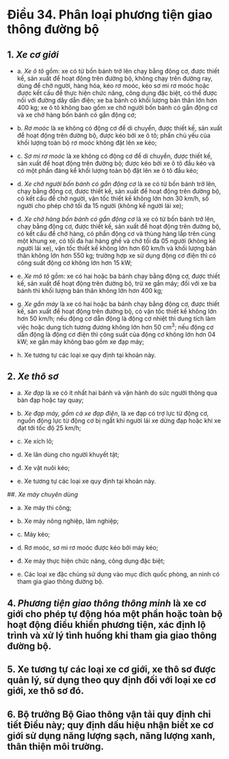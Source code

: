 # <span id="34" /> Điều 34. Phân loại phương tiện giao thông đường bộ

## 1. <span id="34.1" /> _Xe cơ giới_

- a. <span id="34.1.a" /> _Xe ô tô_ gồm: xe có từ bốn bánh trở lên chạy bằng động cơ, được thiết kế, sản xuất để hoạt động trên đường bộ, không chạy trên đường ray, dùng để chở người, hàng hóa, kéo rơ moóc, kéo sơ mi rơ moóc hoặc được kết cấu để thực hiện chức năng, công dụng đặc biệt, có thể được nối với đường dây dẫn điện; xe ba bánh có khối lượng bản thân lớn hơn 400 kg; xe ô tô không bao gồm xe chở người bốn bánh có gắn động cơ và xe chở hàng bốn bánh có gắn động cơ;

- b. <span id="34.1.b" /> _Rơ moóc_ là xe không có động cơ để di chuyển, được thiết kế, sản xuất để hoạt động trên đường bộ, được kéo bởi xe ô tô; phần chủ yếu của khối lượng toàn bộ rơ moóc không đặt lên xe kéo;

- c. <span id="34.1.c" /> _Sơ mi rơ moóc_ là xe không có động cơ để di chuyển, được thiết kế, sản xuất để hoạt động trên đường bộ; được kéo bởi xe ô tô đầu kéo và có một phần đáng kể khối lượng toàn bộ đặt lên xe ô tô đầu kéo;

- d. <span id="34.1.d" /> _Xe chở người bốn bánh có gắn động cơ_ là xe có từ bốn bánh trở lên, chạy bằng động cơ, được thiết kế, sản xuất để hoạt động trên đường bộ, có kết cấu để chở người, vận tốc thiết kế không lớn hơn 30 km/h, số người cho phép chở tối đa 15 người (không kể người lái xe);

- đ. <span id="34.1.đ" /> _Xe chở hàng bốn bánh có gắn động cơ_ là xe có từ bốn bánh trở lên, chạy bằng động cơ, được thiết kế, sản xuất để hoạt động trên đường bộ, có kết cấu để chở hàng, có phần động cơ và thùng hàng lắp trên cùng một khung xe, có tối đa hai hàng ghế và chở tối đa 05 người (không kể người lái xe), vận tốc thiết kế không lớn hơn 60 km/h và khối lượng bản thân không lớn hơn 550 kg; trường hợp xe sử dụng động cơ điện thì có công suất động cơ không lớn hơn 15 kW;

- e. <span id="34.1.e" /> _Xe mô tô_ gồm: xe có hai hoặc ba bánh chạy bằng động cơ, được thiết kế, sản xuất để hoạt động trên đường bộ, trừ xe gắn máy; đối với xe ba bánh thì khối lượng bản thân không lớn hơn 400 kg;

- g. <span id="34.1.g" /> _Xe gắn máy_ là xe có hai hoặc ba bánh chạy bằng động cơ, được thiết kế, sản xuất để hoạt động trên đường bộ, có vận tốc thiết kế không lớn hơn 50 km/h; nếu động cơ dẫn động là động cơ nhiệt thì dung tích làm việc hoặc dung tích tương đương không lớn hơn 50 cm<sup>3</sup>; nếu động cơ dẫn động là động cơ điện thì công suất của động cơ không lớn hơn 04 kW; xe gắn máy không bao gồm xe đạp máy;

- h. <span id="34.1.h" /> Xe tương tự các loại xe quy định tại khoản này.

## 2. <span id="34.2" /> _Xe thô sơ_

- a. <span id="34.2.a" /> _Xe đạp_ là xe có ít nhất hai bánh và vận hành do sức người thông qua bàn đạp hoặc tay quay;

- b. <span id="34.2.b" /> _Xe đạp máy, gồm cả xe đạp điện_, là xe đạp có trợ lực từ động cơ, nguồn động lực từ động cơ bị ngắt khi người lái xe dừng đạp hoặc khi xe đạt tới tốc độ 25 km/h;

- c. <span id="34.2.c" /> Xe xích lô;

- d. <span id="34.2.d" /> Xe lăn dùng cho người khuyết tật;

- đ. <span id="34.2.đ" /> Xe vật nuôi kéo;

- e. <span id="34.2.e" /> Xe tương tự các loại xe quy định tại khoản này.

##. <span id="34.3" /> _Xe máy chuyên dùng_

- a. <span id="34.3.a" /> Xe máy thi công;

- b. <span id="34.3.b" /> Xe máy nông nghiệp, lâm nghiệp;

- c. <span id="34.3.c" /> Máy kéo;

- d. <span id="34.3.d" /> Rơ moóc, sơ mi rơ moóc được kéo bởi máy kéo;

- đ. <span id="34.3.đ" /> Xe máy thực hiện chức năng, công dụng đặc biệt;

- e. <span id="34.3.e" /> Các loại xe đặc chủng sử dụng vào mục đích quốc phòng, an ninh có tham gia giao thông đường bộ.

## 4. <span id="34.4" /> _Phương tiện giao thông thông minh_ là xe cơ giới cho phép tự động hóa một phần hoặc toàn bộ hoạt động điều khiển phương tiện, xác định lộ trình và xử lý tình huống khi tham gia giao thông đường bộ.

## 5. <span id="34.5" /> Xe tương tự các loại xe cơ giới, xe thô sơ được quản lý, sử dụng theo quy định đối với loại xe cơ giới, xe thô sơ đó.

## 6. <span id="34.6" /> Bộ trưởng Bộ Giao thông vận tải quy định chi tiết Điều này; quy định dấu hiệu nhận biết xe cơ giới sử dụng năng lượng sạch, năng lượng xanh, thân thiện môi trường.
